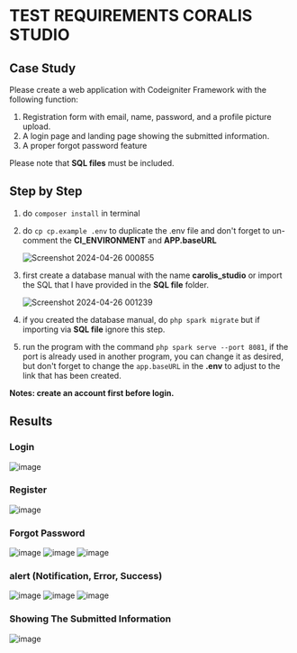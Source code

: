 # TEST REQUIREMENTS CORALIS STUDIO
## Case Study
Please create a web application with Codeigniter Framework with the following function:
1. Registration form with email, name, password, and a profile picture upload.
2. A login page and landing page showing the submitted information.
3. A proper forgot password feature

Please note that **SQL files** must be included.

## Step by Step
1. do `composer install` in terminal
2. do `cp cp.example .env` to duplicate the .env file
   and don't forget to un-comment the **CI_ENVIRONMENT** and **APP.baseURL**
   
   ![Screenshot 2024-04-26 000855](https://github.com/Reeansa/coralis-studio-ci4/assets/92510276/a6b36154-62cb-4d2f-b05a-dd5c3f5efd05)
3. first create a database manual with the name **carolis_studio** or import the SQL that I have provided in the **SQL file** folder.
   
   ![Screenshot 2024-04-26 001239](https://github.com/Reeansa/coralis-studio-ci4/assets/92510276/d05c32ac-bae2-46a6-95ed-d315d9700305)
4. if you created the database manual, do `php spark migrate` but if importing via **SQL file** ignore this step.
5. run the program with the command `php spark serve --port 8081`, if the port is already used in another program, you can change it as desired, but don't forget to change the `app.baseURL` in the **.env** to adjust to the link that has been created.

**Notes: create an account first before login.**

## Results
### Login
![image](https://github.com/Reeansa/coralis-studio-ci4/assets/92510276/7518f702-22c7-4d3e-925c-d7ebacf65c77)
### Register
![image](https://github.com/Reeansa/coralis-studio-ci4/assets/92510276/fd9ab0a1-bf4b-4fde-9f6c-1685b5eda7df)
### Forgot Password
![image](https://github.com/Reeansa/coralis-studio-ci4/assets/92510276/78f94a8a-14f3-4d43-8542-6a967324a61d)
![image](https://github.com/Reeansa/coralis-studio-ci4/assets/92510276/31dbeb3f-8a38-4882-a6b2-1cc10a01c0cf)
![image](https://github.com/Reeansa/coralis-studio-ci4/assets/92510276/eee11474-0bea-4528-b33e-e96199fc9ff3)
### alert (Notification, Error, Success)
![image](https://github.com/Reeansa/coralis-studio-ci4/assets/92510276/f592e062-3df5-4f10-8aec-410a09919d5b)
![image](https://github.com/Reeansa/coralis-studio-ci4/assets/92510276/842e998e-ca47-480c-ba0a-f9da7780a495)
![image](https://github.com/Reeansa/coralis-studio-ci4/assets/92510276/96982f93-a206-4dba-85f4-5fa6f099fda7)
### Showing The Submitted Information
![image](https://github.com/Reeansa/coralis-studio-ci4/assets/92510276/0ba317a3-f4c0-4202-b293-33782b275754)



